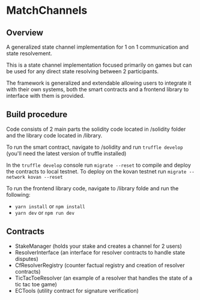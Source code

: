 # MatchChannels

## Overview

A generalized state channel implementation for 1 on 1 communication and state resolvement.

This is a state channel implementation focused primarily on games but can be used for any direct state resolving between 2 participants.

The framework is generalized and extendable allowing users to integrate it with their own systems, both the smart contracts and a frontend library to interface with them is provided.

## Build procedure

Code consists of 2 main parts the solidity code located in /solidity folder and the library code located in /library.

To run the smart contract, navigate to /solidity and run `truffle develop` (you'll need the latest version of truffle installed)

In the `truffle develop` console run `migrate --reset` to compile and deploy the contracts to local testnet.
To deploy on the kovan testnet run `migrate --network kovan --reset`

To run the frontend library code, navigate to /library folde and run the following:

* `yarn install` or `npm install`
* `yarn dev` or `npm run dev`

## Contracts

* StakeManager (holds your stake and creates a channel for 2 users)
* ResolverInterface (an interface for resolver contracts to handle state disputes)
* CfResolverRegistry (counter factual registry and creation of resolver contracts)
* TicTacToeResolver (an example of a resolver that handles the state of a tic tac toe game)
* ECTools (utility contract for signature verification)

